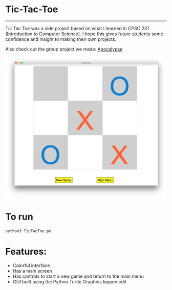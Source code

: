 # Tic-Tac-Toe
---

Tic Tac Toe was a side project based on what I learned in CPSC 231 (Introduction to Computer Science). I hope this gives future students some confidence and insight to making their own projects.

Also check out the group project we made: [Apocalypse](https://github.com/Step7750/Apocalypse)

![](https://github.com/00111000/Tic-Tac-Toe/blob/master/Tic-Tac-Toe.png)

# To run

`python3 TicTacToe.py`

# Features:

- Colorful interface
- Has a main screen
- Has controls to start a new game and return to the main menu
- GUI built using the Python Turtle Graphics
kippen edit